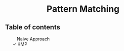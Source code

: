 <h1 align="center">Pattern Matching </h1>

<h2>Table of contents</h2>
<ul style="list-style-type:none;">
  &#10240; Naive Approach <br>
  &#10003; KMP
</ul>
